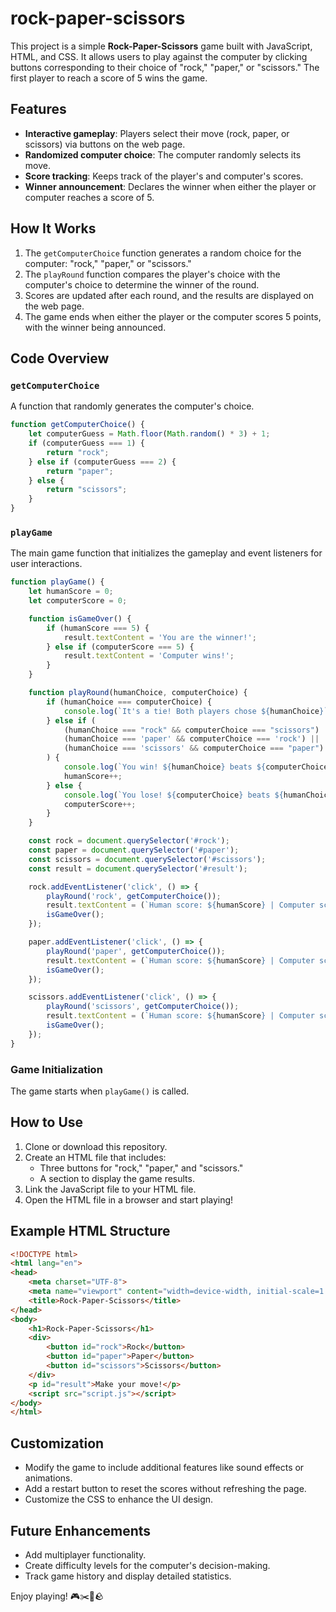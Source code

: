 # rock-paper-scissors

This project is a simple **Rock-Paper-Scissors** game built with JavaScript, HTML, and CSS. It allows users to play against the computer by clicking buttons corresponding to their choice of "rock," "paper," or "scissors." The first player to reach a score of 5 wins the game.

## Features

- **Interactive gameplay**: Players select their move (rock, paper, or scissors) via buttons on the web page.
- **Randomized computer choice**: The computer randomly selects its move.
- **Score tracking**: Keeps track of the player's and computer's scores.
- **Winner announcement**: Declares the winner when either the player or computer reaches a score of 5.

## How It Works

1. The `getComputerChoice` function generates a random choice for the computer: "rock," "paper," or "scissors."
2. The `playRound` function compares the player's choice with the computer's choice to determine the winner of the round.
3. Scores are updated after each round, and the results are displayed on the web page.
4. The game ends when either the player or the computer scores 5 points, with the winner being announced.

## Code Overview

### `getComputerChoice`

A function that randomly generates the computer's choice.

```javascript
function getComputerChoice() {
    let computerGuess = Math.floor(Math.random() * 3) + 1;
    if (computerGuess === 1) {
        return "rock";
    } else if (computerGuess === 2) {
        return "paper";
    } else {
        return "scissors";
    }
}
```

### `playGame`

The main game function that initializes the gameplay and event listeners for user interactions.

```javascript
function playGame() {
    let humanScore = 0;
    let computerScore = 0;

    function isGameOver() {
        if (humanScore === 5) {
            result.textContent = 'You are the winner!';
        } else if (computerScore === 5) {
            result.textContent = 'Computer wins!';
        }
    }

    function playRound(humanChoice, computerChoice) {
        if (humanChoice === computerChoice) {
            console.log(`It's a tie! Both players chose ${humanChoice}`);
        } else if (
            (humanChoice === "rock" && computerChoice === "scissors") ||
            (humanChoice === 'paper' && computerChoice === 'rock') ||
            (humanChoice === 'scissors' && computerChoice === "paper")
        ) {
            console.log(`You win! ${humanChoice} beats ${computerChoice}`);
            humanScore++;
        } else {
            console.log(`You lose! ${computerChoice} beats ${humanChoice}`);
            computerScore++;
        }
    }

    const rock = document.querySelector('#rock');
    const paper = document.querySelector('#paper');
    const scissors = document.querySelector('#scissors');
    const result = document.querySelector('#result');

    rock.addEventListener('click', () => {
        playRound('rock', getComputerChoice());
        result.textContent = (`Human score: ${humanScore} | Computer score: ${computerScore}`);
        isGameOver();
    });

    paper.addEventListener('click', () => {
        playRound('paper', getComputerChoice());
        result.textContent = (`Human score: ${humanScore} | Computer score: ${computerScore}`);
        isGameOver();
    });

    scissors.addEventListener('click', () => {
        playRound('scissors', getComputerChoice());
        result.textContent = (`Human score: ${humanScore} | Computer score: ${computerScore}`);
        isGameOver();
    });
}
```

### Game Initialization

The game starts when `playGame()` is called.

## How to Use

1. Clone or download this repository.
2. Create an HTML file that includes:
   - Three buttons for "rock," "paper," and "scissors."
   - A section to display the game results.
3. Link the JavaScript file to your HTML file.
4. Open the HTML file in a browser and start playing!

## Example HTML Structure

```html
<!DOCTYPE html>
<html lang="en">
<head>
    <meta charset="UTF-8">
    <meta name="viewport" content="width=device-width, initial-scale=1.0">
    <title>Rock-Paper-Scissors</title>
</head>
<body>
    <h1>Rock-Paper-Scissors</h1>
    <div>
        <button id="rock">Rock</button>
        <button id="paper">Paper</button>
        <button id="scissors">Scissors</button>
    </div>
    <p id="result">Make your move!</p>
    <script src="script.js"></script>
</body>
</html>
```

## Customization

- Modify the game to include additional features like sound effects or animations.
- Add a restart button to reset the scores without refreshing the page.
- Customize the CSS to enhance the UI design.

## Future Enhancements

- Add multiplayer functionality.
- Create difficulty levels for the computer's decision-making.
- Track game history and display detailed statistics.

Enjoy playing! 🎮✂️📄🪨
